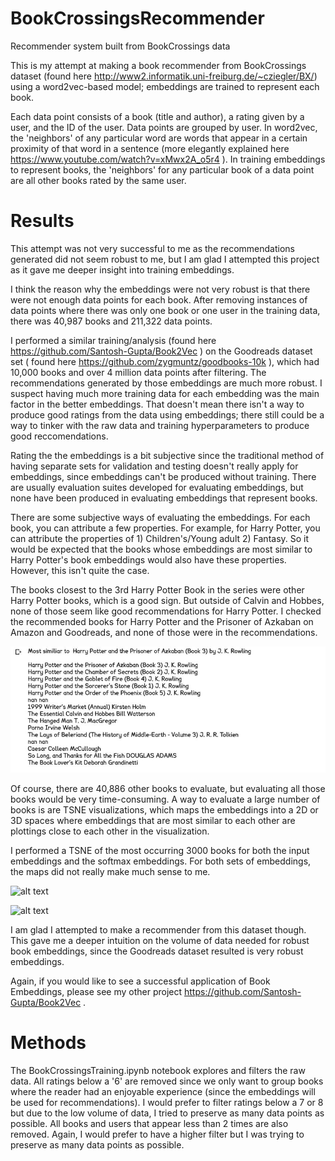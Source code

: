 # BookCrossingsRecommender

Recommender system built from BookCrossings data

This is my attempt at making a book recommender from BookCrossings dataset (found here http://www2.informatik.uni-freiburg.de/~cziegler/BX/) using a word2vec-based model; embeddings are trained to represent each book. 

Each data point consists of a book (title and author), a rating given by a user, and the ID of the user. Data points are grouped by user. In word2vec, the 'neighbors' of any particular word are words that appear in a certain proximity of that word in a sentence (more elegantly explained here https://www.youtube.com/watch?v=xMwx2A_o5r4 ). In training embeddings to represent books, the 'neighbors' for any particular book of a data point are all other books rated by the same user. 

# Results

This attempt was not very successful to me as the recommendations generated did not seem robust to me, but I am glad I attempted this project as it gave me deeper insight into training embeddings. 

I think the reason why the embeddings were not very robust is that there were not enough data points for each book. After removing instances of data points where there was only one book or one user in the training data, there was 40,987 books and 211,322 data points. 

I performed a similar training/analysis (found here https://github.com/Santosh-Gupta/Book2Vec ) on the Goodreads dataset set ( found here https://github.com/zygmuntz/goodbooks-10k ), which had 10,000 books and over 4 million data points after filtering. The recommendations generated by those embeddings are much more robust. I suspect having much more training data for each embedding was the main factor in the better embeddings. That doesn't mean there isn't a way to produce good ratings from the data using embeddings; there still could be a way to tinker with the raw data and training hyperparameters to produce good reccomendations. 

Rating the the embeddings is a bit subjective since the traditional method of having separate sets for validation and testing doesn't really apply for embeddings, since embeddings can't be produced without training. There are usually evaluation suites developed for evaluating embeddings, but none have been produced in evaluating embeddings that represent books. 

There are some subjective ways of evaluating the embeddings. For each book, you can attribute a few properties. For example, for Harry Potter, you can attribute the properties of 1) Children's/Young adult 2) Fantasy. So it would be expected that the books whose embeddings are most similar to Harry Potter's book embeddings would also have these properties. However, this isn't quite the case. 

The books closest to the 3rd Harry Potter Book in the series were other Harry Potter books, which is a good sign. But outside of Calvin and Hobbes, none of those seem like good recommendations for Harry Potter. I checked the recommended books for Harry Potter and the Prisoner of Azkaban on Amazon and Goodreads, and none of those were in the recommendations. 

![alt text](Images/HarryPotterSimiliarity.JPG)

Of course, there are 40,886 other books to evaluate, but evaluating all those books would be very time-consuming. A way to evaluate a large number of books is are TSNE visualizations, which maps the embeddings into a 2D or 3D spaces where embeddings that are most similar to each other are plottings close to each other in the visualization. 

I performed a TSNE of the most occurring 3000 books for both the input embeddings and the softmax embeddings. For both sets of embeddings, the maps did not really make much sense to me. 

![alt text](Images/InputEmbedding_TSNE.png)

![alt text](Images/SoftMax_TSNE.jpg)

I am glad I attempted to make a recommender from this dataset though. This gave me a deeper intuition on the volume of data needed for robust book embeddings, since the Goodreads dataset resulted is very robust embeddings. 

Again, if you would like to see a successful application of Book Embeddings, please see my other project https://github.com/Santosh-Gupta/Book2Vec . 

# Methods

The BookCrossingsTraining.ipynb notebook explores and filters the raw data. All ratings below a '6' are removed since we only want to group books where the reader had an enjoyable experience (since the embeddings will be used for recommendations). I would prefer to filter ratings below a 7 or 8 but due to the low volume of data, I tried to preserve as many data points as possible. All books and users that appear less than 2 times are also removed. Again, I would prefer to have a higher filter but I was trying to preserve as many data points as possible. 

